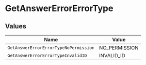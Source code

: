 # GetAnswerErrorErrorType


## Values

| Name                                  | Value                                 |
| ------------------------------------- | ------------------------------------- |
| `GetAnswerErrorErrorTypeNoPermission` | NO_PERMISSION                         |
| `GetAnswerErrorErrorTypeInvalidID`    | INVALID_ID                            |